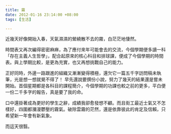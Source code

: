 ```yaml
---
title: 霧
date: 2012-01-16 23:14:00 +08:00
tags: [生活]

---
```


近幾天好像開始入春，天氣濕濕的縈繞散不去的霧，白茫茫地悽然。  
  
時間表又再次編得密密麻麻，為了應付來年可能會去的交流，今個學期便多讀一科「存在主義人生哲學」，配合起原來的核心科目和排球課，便成了今個學期的時間表。與上學期比較，是更為充實，也又再想挑戰自己的能力。  
  
正好同時，外邊一路跟進的組織又漸漸變得積極，還欠它一篇五千字訪問稿未執筆，光是想一想就覺不得了！ 早先還說要撰份小說，努力了幾天的結果還是嘗未開始。首個星期都是各科目的課程簡介，今個學期的功課也較之前的更多，平白便一份二千多字的報告，真是要了我的命。  
  
口中還掛著成為更好的學生之辭，成績我卻愈發想不顧。而且街工最近士氣又不怎樣好，四圍都瀰漫鬱壓的霧氣。破除雲霧的茫然，還是依靠彼此的肯定及信賴，只希望新一年會有新氣象。  
  
而這天很翳。  
  
